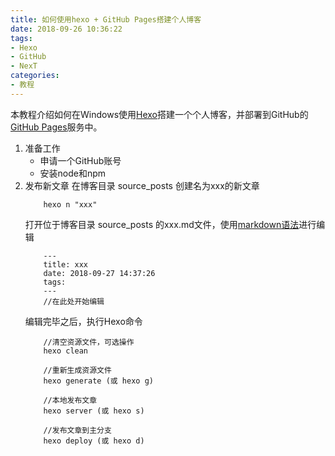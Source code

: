 ```yaml
---
title: 如何使用hexo + GitHub Pages搭建个人博客
date: 2018-09-26 10:36:22
tags: 
- Hexo
- GitHub
- NexT
categories:
- 教程
---
```


本教程介绍如何在Windows使用[Hexo](https://hexo.io/zh-cn/ "Hexo")搭建一个个人博客，并部署到GitHub的[GitHub Pages](https://pages.github.com/ "GitHub Pages")服务中。
<!-- more -->
1. 准备工作 
    * 申请一个GitHub账号
    * 安装node和npm
2. 发布新文章
    在博客目录 source\_posts 创建名为xxx的新文章
    ```
        hexo n "xxx" 
    ```
    打开位于博客目录 source\_posts 的xxx.md文件，使用[markdown语法](https://github.com/younghz/Markdown "markdown语法介绍")进行编辑
    ```
        ---
        title: xxx
        date: 2018-09-27 14:37:26
        tags:
        ---
        //在此处开始编辑
    ```
    编辑完毕之后，执行Hexo命令
    ```
        //清空资源文件，可选操作
        hexo clean 

        //重新生成资源文件
        hexo generate (或 hexo g)

        //本地发布文章
        hexo server (或 hexo s)

        //发布文章到主分支
        hexo deploy (或 hexo d)
    ```
    
    
